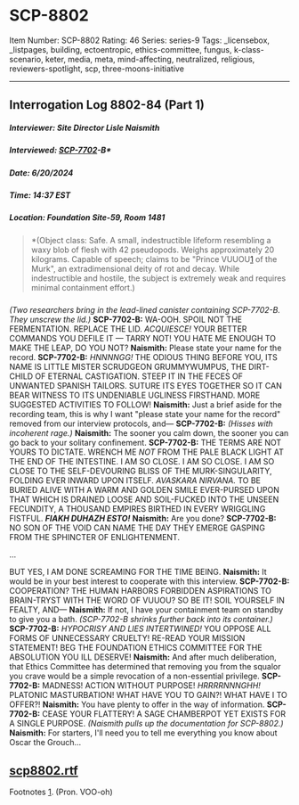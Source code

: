 # SCP-8802
Item Number: SCP-8802
Rating: 46
Series: series-9
Tags: _licensebox, _listpages, building, ectoentropic, ethics-committee, fungus, k-class-scenario, keter, media, meta, mind-affecting, neutralized, religious, reviewers-spotlight, scp, three-moons-initiative

---

## **Interrogation Log 8802-84 (Part 1)**
##### **Interviewer:** Site Director Lisle Naismith
##### **Interviewed:** [SCP-7702](/scp-7702)-B*
##### **Date:** 6/20/2024
##### **Time:** 14:37 EST
##### **Location:** Foundation Site-59, Room 1481
> *(Object class: Safe. A small, indestructible lifeform resembling a waxy blob of flesh with 42 pseudopods. Weighs approximately 20 kilograms. Capable of speech; claims to be "Prince VUUOU[1](javascript:;) of the Murk", an extradimensional deity of rot and decay. While indestructible and hostile, the subject is extremely weak and requires minimal containment effort.)
##### <Begin Log>
_(Two researchers bring in the lead-lined canister containing SCP-7702-B. They unscrew the lid.)_
**SCP-7702-B:** WA-OOH. SPOIL NOT THE FERMENTATION. REPLACE THE LID. _ACQUIESCE!_ YOUR BETTER COMMANDS YOU DEFILE IT — TARRY NOT! YOU HATE ME ENOUGH TO MAKE THE LEAP, DO YOU NOT?
**Naismith:** Please state your name for the record.
**SCP-7702-B:** _HNNNNGG!_ THE ODIOUS THING BEFORE YOU, ITS NAME IS LITTLE MISTER SCRUDGEON GRUMMYWUMPUS, THE DIRT-CHILD OF ETERNAL CASTIGATION. STEEP IT IN THE FECES OF UNWANTED SPANISH TAILORS. SUTURE ITS EYES TOGETHER SO IT CAN BEAR WITNESS TO ITS UNDENIABLE UGLINESS FIRSTHAND. MORE SUGGESTED ACTIVITIES TO FOLLOW!
**Naismith:** Just a brief aside for the recording team, this is why I want "please state your name for the record" removed from our interview protocols, and—
**SCP-7702-B:** _(Hisses with incoherent rage.)_
**Naismith:** The sooner you calm down, the sooner you can go back to your solitary confinement.
**SCP-7702-B:** THE TERMS ARE NOT YOURS TO DICTATE. WRENCH ME _NOT_ FROM THE PALE BLACK LIGHT AT THE END OF THE INTESTINE. I AM SO CLOSE. I AM SO CLOSE. I AM SO CLOSE TO THE SELF-DEVOURING BLISS OF THE MURK-SINGULARITY, FOLDING EVER INWARD UPON ITSELF. _AVASKARA NIRVANA._ TO BE BURIED ALIVE WITH A WARM AND GOLDEN SMILE EVER-PURSED UPON THAT WHICH IS DRAINED LOOSE AND SOIL-FUCKED INTO THE UNSEEN FECUNDITY, A THOUSAND EMPIRES BIRTHED IN EVERY WRIGGLING FISTFUL. **_FIAKH DUHAZH ESTO!_**
**Naismith:** Are you done?
**SCP-7702-B:** NO SON OF THE VOID CAN NAME THE DAY THEY EMERGE GASPING FROM THE SPHINCTER OF ENLIGHTENMENT.  
  
…  
  
BUT YES, I AM DONE SCREAMING FOR THE TIME BEING.
**Naismith:** It would be in your best interest to cooperate with this interview.
**SCP-7702-B:** COOPERATION? THE HUMAN HARBORS FORBIDDEN ASPIRATIONS TO BRAIN-TRYST WITH THE WORD OF VUUOU? SO BE IT! SOIL YOURSELF IN FEALTY, AND—
**Naismith:** If not, I have your containment team on standby to give you a bath.
_(SCP-7702-B shrinks further back into its container.)_
**SCP-7702-B:** _HYPOCRISY AND LIES INTERTWINED!_ YOU OPPOSE ALL FORMS OF UNNECESSARY CRUELTY! RE-READ YOUR MISSION STATEMENT! BEG THE FOUNDATION ETHICS COMMITTEE FOR THE ABSOLUTION YOU ILL DESERVE!
**Naismith:** And after much deliberation, that Ethics Committee has determined that removing you from the squalor you crave would be a simple revocation of a non-essential privilege.
**SCP-7702-B:** MADNESS! ACTION WITHOUT PURPOSE! _HRRRRNNNGHH!_ PLATONIC MASTURBATION! WHAT HAVE YOU TO GAIN?! WHAT HAVE I TO OFFER?!
**Naismith:** You have plenty to offer in the way of information.
**SCP-7702-B:** CEASE YOUR FLATTERY! A SAGE CHAMBERPOT YET EXISTS FOR A SINGLE PURPOSE.
_(Naismith pulls up the documentation for SCP-8802.)_
**Naismith:** For starters, I'll need you to tell me everything you know about Oscar the Grouch…
## [scp8802.rtf](https://scp-wiki.wikidot.com/scp-8802/offset/1)
Footnotes
[1](javascript:;). (Pron. VOO-oh)